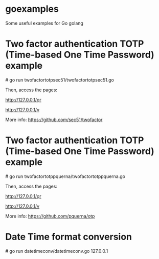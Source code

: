 # goexamples
Some useful examples for Go golang

# Two factor authentication TOTP (Time-based One Time Password) example
\# go run twofactortotpsec51/twofactortotpsec51.go

Then, access the pages:

http://127.0.0.1/qr

http://127.0.0.1/v

More info: https://github.com/sec51/twofactor

# Two factor authentication TOTP (Time-based One Time Password) example
\# go run twofactortotppquerna/twofactortotppquerna.go

Then, access the pages:

http://127.0.0.1/qr

http://127.0.0.1/v

More info: https://github.com/pquerna/otp

# Date Time format conversion
\# go run datetimeconv/datetimeconv.go 127.0.0.1
